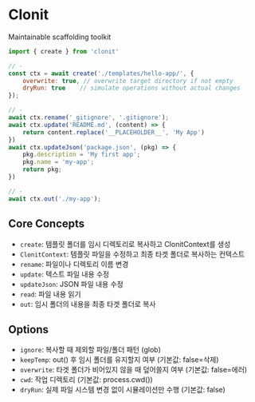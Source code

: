 # Clonit

Maintainable scaffolding toolkit


```js
import { create } from 'clonit'

// -
const ctx = await create('./templates/hello-app/', {
	overwrite: true, // overwrite target directory if not empty
	dryRun: true    // simulate operations without actual changes
}); 

// -
await ctx.rename('_gitignore', '.gitignore');
await ctx.update('README.md', (content) => {
	return content.replace('__PLACEHOLDER__', 'My App')
})
await ctx.updateJson('package.json', (pkg) => {
	pkg.description = 'My first app';
	pkg.name = 'my-app';
	return pkg;
})

// -
await ctx.out('./my-app');
```

## Core Concepts

- `create`: 템플릿 폴더를 임시 디렉토리로 복사하고 ClonitContext를 생성
- `ClonitContext`: 템플릿 파일을 수정하고 최종 타겟 폴더로 복사하는 컨텍스트
- `rename`: 파일이나 디렉토리 이름 변경
- `update`: 텍스트 파일 내용 수정
- `updateJson`: JSON 파일 내용 수정
- `read`: 파일 내용 읽기
- `out`: 임시 폴더의 내용을 최종 타겟 폴더로 복사

## Options

- `ignore`: 복사할 때 제외할 파일/폴더 패턴 (glob)
- `keepTemp`: out() 후 임시 폴더를 유지할지 여부 (기본값: false=삭제)
- `overwrite`: 타겟 폴더가 비어있지 않을 때 덮어쓸지 여부 (기본값: false=에러)
- `cwd`: 작업 디렉토리 (기본값: process.cwd())
- `dryRun`: 실제 파일 시스템 변경 없이 시뮬레이션만 수행 (기본값: false)

